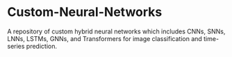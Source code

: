 # Custom-Neural-Networks
A repository of custom hybrid neural networks which includes CNNs, SNNs, LNNs, LSTMs, GNNs, and Transformers for image classification and time-series prediction.
